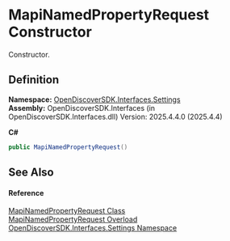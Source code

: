 # MapiNamedPropertyRequest Constructor


Constructor.



## Definition
**Namespace:** <a href="a1516a26-c3bc-5b32-80d1-92d32506d831">OpenDiscoverSDK.Interfaces.Settings</a>  
**Assembly:** OpenDiscoverSDK.Interfaces (in OpenDiscoverSDK.Interfaces.dll) Version: 2025.4.4.0 (2025.4.4)

**C#**
``` C#
public MapiNamedPropertyRequest()
```



## See Also


#### Reference
<a href="c7eb266b-668a-402f-122b-f5e129021a49">MapiNamedPropertyRequest Class</a>  
<a href="64454dc4-7bdf-710d-2069-b331a57a5ad8">MapiNamedPropertyRequest Overload</a>  
<a href="a1516a26-c3bc-5b32-80d1-92d32506d831">OpenDiscoverSDK.Interfaces.Settings Namespace</a>  
